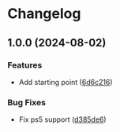 # Changelog

## 1.0.0 (2024-08-02)


### Features

* Add starting point ([6d6c216](https://github.com/goodworkaround/PS-ADOLogging/commit/6d6c21614baf8db3d7570b12efd39a3fc553eb1d))


### Bug Fixes

* Fix ps5 support ([d385de6](https://github.com/goodworkaround/PS-ADOLogging/commit/d385de633c3a2ccbe96072aa32086f06d27c57c7))
